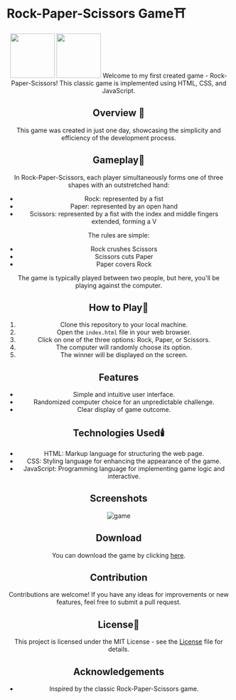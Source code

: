 # Rock-Paper-Scissors Game⛩️
<div align="center">
<img src="https://user-images.githubusercontent.com/74038190/212257454-16e3712e-945a-4ca2-b238-408ad0bf87e6.gif" width="100">
<img src="https://user-images.githubusercontent.com/74038190/212257468-1e9a91f1-b626-4baa-b15d-5c385dfa7ed2.gif" width="100">
Welcome to my first created game - Rock-Paper-Scissors! This classic game is implemented using HTML, CSS, and JavaScript.

## Overview 🧭

This game was created in just one day, showcasing the simplicity and efficiency of the development process.

## Gameplay🎯

In Rock-Paper-Scissors, each player simultaneously forms one of three shapes with an outstretched hand:
- Rock: represented by a fist
- Paper: represented by an open hand
- Scissors: represented by a fist with the index and middle fingers extended, forming a V

The rules are simple:
- Rock crushes Scissors
- Scissors cuts Paper
- Paper covers Rock

The game is typically played between two people, but here, you'll be playing against the computer.

## How to Play🧶

1. Clone this repository to your local machine.
2. Open the `index.html` file in your web browser.
3. Click on one of the three options: Rock, Paper, or Scissors.
4. The computer will randomly choose its option.
5. The winner will be displayed on the screen.

## Features

- Simple and intuitive user interface.
- Randomized computer choice for an unpredictable challenge.
- Clear display of game outcome.

## Technologies Used🕯️

- HTML: Markup language for structuring the web page.
- CSS: Styling language for enhancing the appearance of the game.
- JavaScript: Programming language for implementing game logic and interactive.

## Screenshots
![game](https://github.com/Shtamim/Rock-Paper-Scissors/assets/134215366/f368a8d6-85d2-45b9-8a7c-d50dca5055f8)

## Download

You can download the game by clicking [here](https://www.webintoapp.com/store/300799).

## Contribution

Contributions are welcome! If you have any ideas for improvements or new features, feel free to submit a pull request.

## License📜

This project is licensed under the MIT License - see the [License](LICENSE) file for details.

## Acknowledgements

- Inspired by the classic Rock-Paper-Scissors game.
  
